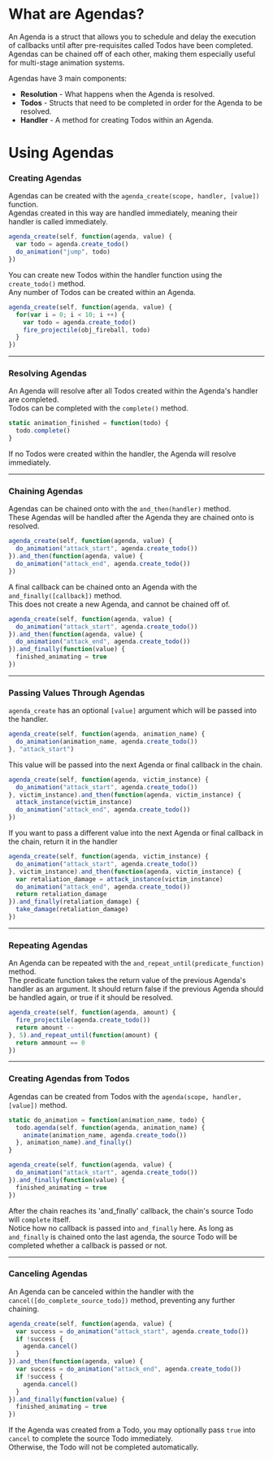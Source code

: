 # What are Agendas?

An Agenda is a struct that allows you to schedule and delay the execution of callbacks until after pre-requisites called Todos have been completed. Agendas can be chained off of each other, making them especially useful for multi-stage animation systems.

Agendas have 3 main components:

- **Resolution** - What happens when the Agenda is resolved.
- **Todos** - Structs that need to be completed in order for the Agenda to be resolved.
- **Handler** - A method for creating Todos within an Agenda.

# Using Agendas

### Creating Agendas

Agendas can be created with the `agenda_create(scope, handler, [value])` function.
<br>Agendas created in this way are handled immediately, meaning their handler is called immediately.
```js
agenda_create(self, function(agenda, value) {
  var todo = agenda.create_todo()
  do_animation("jump", todo)
})
```
You can create new Todos within the handler function using the `create_todo()` method.
<br> Any number of Todos can be created within an Agenda.
```js
agenda_create(self, function(agenda, value) {
  for(var i = 0; i < 10; i ++) {
    var todo = agenda.create_todo()
    fire_projectile(obj_fireball, todo)
  }
})
```
___

### Resolving Agendas

An Agenda will resolve after all Todos created within the Agenda's handler are completed.
<br>Todos can be completed with the `complete()` method.
```js
static animation_finished = function(todo) {
  todo.complete()
}
```
If no Todos were created within the handler, the Agenda will resolve immediately.

___

### Chaining Agendas

Agendas can be chained onto with the `and_then(handler)` method.
<br>These Agendas will be handled after the Agenda they are chained onto is resolved.
```js
agenda_create(self, function(agenda, value) {
  do_animation("attack_start", agenda.create_todo())
}).and_then(function(agenda, value) {
  do_animation("attack_end", agenda.create_todo())
})
```
A final callback can be chained onto an Agenda with the `and_finally([callback])` method.
<br>This does not create a new Agenda, and cannot be chained off of.
```js
agenda_create(self, function(agenda, value) {
  do_animation("attack_start", agenda.create_todo())
}).and_then(function(agenda, value) {
  do_animation("attack_end", agenda.create_todo())
}).and_finally(function(value) {
  finished_animating = true
})
```

___

### Passing Values Through Agendas

`agenda_create` has an optional `[value]` argument which will be passed into the handler.
```js
agenda_create(self, function(agenda, animation_name) {
  do_animation(animation_name, agenda.create_todo())
}, "attack_start")
```
This value will be passed into the next Agenda or final callback in the chain.
```js
agenda_create(self, function(agenda, victim_instance) {
  do_animation("attack_start", agenda.create_todo())
}, victim_instance).and_then(function(agenda, victim_instance) {
  attack_instance(victim_instance)
  do_animation("attack_end", agenda.create_todo())
})
```
If you want to pass a different value into the next Agenda or final callback in the chain, return it in the handler
```js
agenda_create(self, function(agenda, victim_instance) {
  do_animation("attack_start", agenda.create_todo())
}, victim_instance).and_then(function(agenda, victim_instance) {
  var retaliation_damage = attack_instance(victim_instance)
  do_animation("attack_end", agenda.create_todo())
  return retaliation_damage
}).and_finally(retaliation_damage) {
  take_damage(retaliation_damage)
})
```

___

### Repeating Agendas

An Agenda can be repeated with the `and_repeat_until(predicate_function)` method.
<br>The predicate function takes the return value of the previous Agenda's handler as an argument. It should return false if the previous Agenda should be handled again, or true if it should be resolved.
```js
agenda_create(self, function(agenda, amount) {
  fire_projectile(agenda.create_todo())
  return amount --
}, 5).and_repeat_until(function(amount) {
  return ammount == 0
})
```

___

### Creating Agendas from Todos

Agendas can be created from Todos with the `agenda(scope, handler, [value])` method. 
```js
static do_animation = function(animation_name, todo) {
  todo.agenda(self, function(agenda, animation_name) {
    animate(animation_name, agenda.create_todo())
  }, animation_name).and_finally()
}

agenda_create(self, function(agenda, value) {
  do_animation("attack_start", agenda.create_todo())
}).and_finally(function(value) {
  finished_animating = true
})
```
After the chain reaches its 'and_finally' callback, the chain's source Todo will `complete` itself.
<br>Notice how no callback is passed into `and_finally` here. As long as `and_finally` is chained onto the last agenda, the source Todo will be completed whether a callback is passed or not.

___

### Canceling Agendas

An Agenda can be canceled within the handler with the `cancel([do_complete_source_todo])` method, preventing any further chaining.
```js
agenda_create(self, function(agenda, value) {
  var success = do_animation("attack_start", agenda.create_todo())
  if !success {
    agenda.cancel()
  }
}).and_then(function(agenda, value) {
  var success = do_animation("attack_end", agenda.create_todo())
  if !success {
    agenda.cancel()
  }
}).and_finally(function(value) {
  finished_animating = true
})
```
If the Agenda was created from a Todo, you may optionally pass `true` into `cancel` to complete the source Todo immediately.
<br>Otherwise, the Todo will not be completed automatically.

